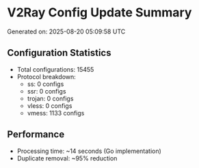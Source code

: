 # V2Ray Config Update Summary
Generated on: 2025-08-20 05:09:58 UTC

## Configuration Statistics
- Total configurations: 15455
- Protocol breakdown:
  - ss: 0 configs
  - ssr: 0 configs
  - trojan: 0 configs
  - vless: 0 configs
  - vmess: 1133 configs

## Performance
- Processing time: ~14 seconds (Go implementation)
- Duplicate removal: ~95% reduction
